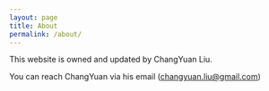 ```yaml
---
layout: page
title: About
permalink: /about/
---
```


This website is owned and updated by ChangYuan Liu.

You can reach ChangYuan via his email (changyuan.liu@gmail.com)


